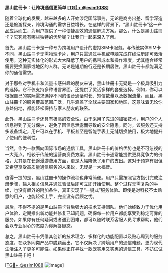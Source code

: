 **黑山註冊卡：让跨境通信更简单 [[TG💪+ @esim1088](https://t.me/s/esim1088)]**

随着全球化的发展，越来越多的人开始涉足国际事务，无论是商务出差、留学深造还是旅游探亲，跨境沟通的需求日益增长。在这样的背景下，“黑山註冊卡”这一产品应运而生，为用户提供了一种便捷高效的通信解决方案。那么，什么是黑山註冊卡？它究竟有哪些独特的优势呢？让我们一起来深入了解。

首先，黑山註冊卡是一种专为跨境用户设计的虚拟SIM卡服务。与传统实体SIM卡不同，黑山註冊卡无需物理卡片，用户只需通过手机或电脑完成在线注册即可激活使用。这种无实体化的形式大大降低了用户的携带成本和操作难度，尤其适合经常需要更换国家或地区的人群。无论是短期旅行还是长期居住，黑山註冊卡都能满足你的通信需求。

对于那些对手机卡和流量卡感兴趣的朋友来说，黑山註冊卡无疑是一个极具吸引力的选择。它不仅支持多种语言界面，还提供了灵活多样的套餐选择。例如，你可以根据自己的实际需求选择不同的语音通话时长、短信数量以及数据流量。而且，黑山註冊卡的服务覆盖范围广泛，几乎涵盖了全球主要国家和地区，这意味着无论你身处何地，都能轻松保持与家人朋友的联系。

此外，黑山註冊卡还具有极高的安全性。由于采用了先进的加密技术，用户的个人信息得到了充分保护，避免了因信息泄露而导致的安全隐患。同时，该服务还支持多设备绑定，用户可以在手机、平板甚至是智能手表上无缝切换使用，极大地提升了使用的便利性。

当然，作为一款面向国际市场的通信工具，黑山註冊卡的价格优势也是不可忽视的一大亮点。相较于传统的运营商资费方案，黑山註冊卡通常能提供更具竞争力的价格，尤其是在长途漫游费用方面，更是大幅降低了用户的支出。这对于预算有限但又希望享受高质量通信服务的人来说，无疑是一大福音。

值得一提的是，黑山註冊卡的操作流程也非常简便。用户只需按照官方指引完成注册步骤，输入相关信息并通过验证后即可立即开始使用。整个过程无需复杂的手续，也没有额外的附加条件，真正实现了“一键式”服务体验。即使是对科技不太熟悉的用户，也能轻松上手，完全没有后顾之忧。

最后，不得不提的是黑山註冊卡背后强大的技术支持团队。他们始终致力于优化用户体验，定期推出新功能并修复已知问题，确保每一位用户都能享受到稳定可靠的服务。如果你有任何疑问或者遇到困难，都可以随时联系客服人员寻求帮助，他们会以专业耐心的态度为你解答疑惑。

总之，黑山註冊卡凭借其创新的技术理念、多样化的功能配置以及贴心周到的服务态度，在众多同类产品中脱颖而出。它不仅解决了跨境用户的通信难题，更为现代生活注入了更多可能性。如果你正在寻找一款既实用又实惠的通信工具，不妨试试黑山註冊卡吧！

[[TG💪+ @esim1088](https://t.me/s/esim1088) ![Image](https://i.postimg.cc/4NQfJmqS/Snipaste-2025-05-13-00-14-12.png)]